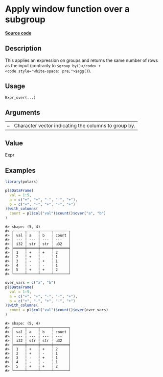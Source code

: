 

# Apply window function over a subgroup

[**Source code**](https://github.com/pola-rs/r-polars/tree/main/R/expr__expr.R#L1958)

## Description

This applies an expression on groups and returns the same number of rows
as the input (contrarily to
<code style="white-space: pre;">$group_by()</code> +
<code style="white-space: pre;">$agg()</code>).

## Usage

<pre><code class='language-R'>Expr_over(...)
</code></pre>

## Arguments

<table>
<tr>
<td style="white-space: nowrap; font-family: monospace; vertical-align: top">
<code id="Expr_over_:_...">…</code>
</td>
<td>
Character vector indicating the columns to group by.
</td>
</tr>
</table>

## Value

Expr

## Examples

``` r
library(polars)

pl$DataFrame(
  val = 1:5,
  a = c("+", "+", "-", "-", "+"),
  b = c("+", "-", "+", "-", "+")
)$with_columns(
  count = pl$col("val")$count()$over("a", "b")
)
```

    #> shape: (5, 4)
    #> ┌─────┬─────┬─────┬───────┐
    #> │ val ┆ a   ┆ b   ┆ count │
    #> │ --- ┆ --- ┆ --- ┆ ---   │
    #> │ i32 ┆ str ┆ str ┆ u32   │
    #> ╞═════╪═════╪═════╪═══════╡
    #> │ 1   ┆ +   ┆ +   ┆ 2     │
    #> │ 2   ┆ +   ┆ -   ┆ 1     │
    #> │ 3   ┆ -   ┆ +   ┆ 1     │
    #> │ 4   ┆ -   ┆ -   ┆ 1     │
    #> │ 5   ┆ +   ┆ +   ┆ 2     │
    #> └─────┴─────┴─────┴───────┘

``` r
over_vars = c("a", "b")
pl$DataFrame(
  val = 1:5,
  a = c("+", "+", "-", "-", "+"),
  b = c("+", "-", "+", "-", "+")
)$with_columns(
  count = pl$col("val")$count()$over(over_vars)
)
```

    #> shape: (5, 4)
    #> ┌─────┬─────┬─────┬───────┐
    #> │ val ┆ a   ┆ b   ┆ count │
    #> │ --- ┆ --- ┆ --- ┆ ---   │
    #> │ i32 ┆ str ┆ str ┆ u32   │
    #> ╞═════╪═════╪═════╪═══════╡
    #> │ 1   ┆ +   ┆ +   ┆ 2     │
    #> │ 2   ┆ +   ┆ -   ┆ 1     │
    #> │ 3   ┆ -   ┆ +   ┆ 1     │
    #> │ 4   ┆ -   ┆ -   ┆ 1     │
    #> │ 5   ┆ +   ┆ +   ┆ 2     │
    #> └─────┴─────┴─────┴───────┘
